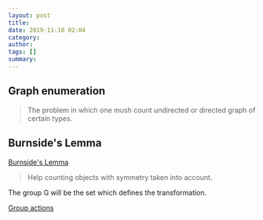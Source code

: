```yaml
---
layout: post
title: 
date: 2019-11-10 02:04
category: 
author: 
tags: []
summary: 
---
```


## Graph enumeration

> The problem in which one mush count undirected or directed graph of certain types.

## Burnside's Lemma

[Burnside's Lemma](https://brilliant.org/wiki/burnsides-lemma)

> Help counting objects with symmetry taken into account.

The group G will be the set which defines the transformation.



[Group actions](https://brilliant.org/wiki/group-actions)

